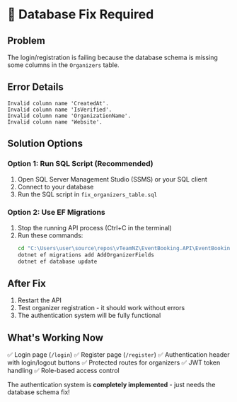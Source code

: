 # 🚨 Database Fix Required

## Problem
The login/registration is failing because the database schema is missing some columns in the `Organizers` table.

## Error Details
```
Invalid column name 'CreatedAt'.
Invalid column name 'IsVerified'.
Invalid column name 'OrganizationName'.
Invalid column name 'Website'.
```

## Solution Options

### Option 1: Run SQL Script (Recommended)
1. Open SQL Server Management Studio (SSMS) or your SQL client
2. Connect to your database
3. Run the SQL script in `fix_organizers_table.sql`

### Option 2: Use EF Migrations
1. Stop the running API process (Ctrl+C in the terminal)
2. Run these commands:
   ```bash
   cd "C:\Users\user\source\repos\vTeamNZ\EventBooking.API\EventBooking.API"
   dotnet ef migrations add AddOrganizerFields
   dotnet ef database update
   ```

## After Fix
1. Restart the API
2. Test organizer registration - it should work without errors
3. The authentication system will be fully functional

## What's Working Now
✅ Login page (`/login`)
✅ Register page (`/register`) 
✅ Authentication header with login/logout buttons
✅ Protected routes for organizers
✅ JWT token handling
✅ Role-based access control

The authentication system is **completely implemented** - just needs the database schema fix!
